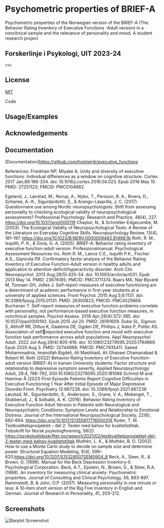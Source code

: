 
# Psychometric properties of BRIEF-A

Psychometric properties of the Norwegian version of the BRIEF-A (The Behavior Rating Inventory of Executive Functions -Adult version) in a nonclinical sample and the relevance of personality and mood. A student research project

## Forskerlinje i Psykologi, UIT 2023-24
    sss



## License

[MIT](https://choosealicense.com/licenses/mit/)

Code 
## Usage/Examples



## Acknowledgements

## Documentation

[Documentation]https://github.com/holsteirik/executive_functions



References:
Friedman NP, Miyake A. Unity and diversity of executive functions: Individual differences as a window on cognitive structure. Cortex. 2017 Jan;86:186-204. doi: 10.1016/j.cortex.2016.04.023. Epub 2016 May 10. PMID: 27251123; 
PMCID: PMC5104682.

Egeland, J., Løvstad, M., Norup, A., Nybo, T., Persson, B. A., Rivera, D., Schanke, A.-K., Sigurdardottir, S., & 
Arango-Lasprilla, J. C. (2017). Questionnaire use among Nordic neuropsychologists: Shift from assessing personality to 
checking ecological validity of neuropsychological assessments? Professional Psychology: Research and Practice, 
48(4), 227. https://doi.org/10.1037/pro0000119
Chaytor, N., & Schmitter-Edgecombe, M. (2003). The Ecological Validity of Neuropsychological Tests: A Review of 
the Literature on Everyday Cognitive Skills. Neuropsychology Review, 13(4), 181–197. 
https://doi.org/10.1023/B:NERV.0000009483.91468.fb
Roth, R. M., Isquith, P. K., & Gioia, G. A. (2005). BRIEF-A: Behavior rating inventory of executive function-adult 
version: Professionalmanual. Psychological Assessment Resources Inc.
Roth R. M., Lance C.E., Isquith P.K., Fischer A.S., Giancola PR. Confirmatory factor analysis of the Behavior Rating 
Inventory of Executive Function-Adult version in healthy adults and application to attention-deficit/hyperactivity 
disorder. Arch Clin Neuropsychol. 2013 Aug;28(5):425-34. doi: 10.1093/arclin/act031. Epub 2013 May 14. PMID: 
23676185; PMCID: PMC3711374.
Baars MA, Nije Bijvank M, Tonnaer GH, Jolles J. Self-report measures of executive functioning are a determinant of 
academic performance in first-year students at a university of applied sciences. Front Psychol. 2015 Aug 5;6:1131. doi: 
10.3389/fpsyg.2015.01131. PMID: 26300823; PMCID: PMC4525669.
Buchanan T. Self-report measures of executive function problems correlate with personality, not performance-based 
executive function measures, in nonclinical samples. Psychol Assess. 2016 Apr;28(4):372-385. doi: 
10.1037/pas0000192. Epub 2015 Jul 20. PMID: 26191609.
Dube SL, Sigmon S, Althoff RR, Dittus K, Gaalema DE, Ogden DE, Phillips J, Ades P, Potter AS. Association of selfreported executive function and mood with executive function task performance across adult populations. Appl 
Neuropsychol Adult. 2022 Jul-Aug;29(4):605-616. doi: 10.1080/23279095.2020.1794869. Epub 2020 Aug 3. PMID: 
32744868; PMCID: PMC7935411.
Saeed Mohammadnia, Imanollah Bigdeli, Ali Mashhadi, Ali Ghanaei Chamanabad & Robert M. Roth (2022) Behavior 
Rating Inventory of Executive Function– adult version (BRIEF-A) in Iranian University students: Factor structure and 
relationship to depressive symptom severity, Applied Neuropsychology: Adult, 29:4, 786-792, 
DOI:10.1080/23279095.2020.181068
Schmid M and Hammar Å (2021) First-Episode Patients Report Cognitive Difficulties in Executive
Functioning 1 Year After Initial Episode of Major Depressive Disorder.Front. Psychiatry 12:667238.
doi: 10.3389/fpsyt.2021.667238
Løvstad, M., Sigurdardottir, S., Andersson, S., Grane, V. A., Moberget, T., Stubberud, J., & Solbakk, A. K. (2016). 
Behavior Rating Inventory of Executive Function Adult Version in Patients with Neurological and Neuropsychiatric 
Conditions: Symptom Levels and Relationship to Emotional Distress. Journal of the International Neuropsychological 
Society, 22(6), 682–694. https://doi.org/10.1017/S135561771600031X
Ryder, T. M. Testkvalitetsprosjektet – del 2: Tester med behov for kvalitetstiltak. Tidsskrift for Norsk psykologforening, 
58(2). https://psykologtidsskriftet.no/rapport/2021/02/testkvalitetsprosjektet-del-2-tester-med-behov-kvalitetstiltak
Muthén, L. K., & Muthén, B. O. (2002). How to use a Monte Carlo study to decide on sample size and determine 
power. Structural Equation Modeling, 9(4), 599–620.https://doi.org/10.1207/S15328007SEM0904_8
Beck, A., Steer, R., & Brown, G. (1996). Manual for the Beck Depression Inventory-II. Psychological Corporation.
Beck, A.T., Epstein, N., Brown, G., & Steer, R.A. (1988). An inventory for measuring clinical anxiety: Psychometric 
properties. Journal of Consulting and Clinical Psychology, 56, 893-897.
Rammstedt, B. & John, O.P. (2007). Measuring personality in one minute or less: A 10-item short version of the Big 
Five Inventory in English and German. Journal of Research in Personality, 41, 203–212.
## Screenshots

![Barplot Screenshot]([Barplot.png](https://postimg.cc/0bf38xRT))

